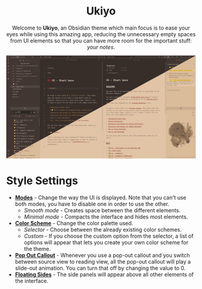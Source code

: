 <h1 align=center>Ukiyo</h1>

<p align=center>Welcome to <b>Ukiyo</b>, an Obsidian theme which main focus is to ease your eyes while using this amazing app, reducing the unnecessary empty spaces from UI elements so that you can have more room for the important stuff: <i>your notes</i>.</p>

![](https://raw.githubusercontent.com/kinmury/obsidian-ukiyo/main/Showcase.png)

# Style Settings

- **[Modes](https://github.com/kinmury/obsidian-ukiyo/blob/main/docs/modes.md)** - Change the way the UI is displayed. Note that you can't use both modes, you have to disable one in order to use the other.
	- _Smooth mode_ - Creates space between the different elements.
 	- _Minimal mode_ - Compacts the interface and hides most elements. 
- **[Color Scheme](https://github.com/kinmury/obsidian-ukiyo/blob/main/docs/color-scheme.md)** - Change the color palette used.
	- _Selector_ - Choose between the already existing color schemes.
 	- _Custom_ - If you choose the custom option from the selector, a list of options will appear that lets you create your own color scheme for the theme.
- **[Pop Out Callout](https://github.com/kinmury/obsidian-ukiyo/blob/main/docs/custom-callouts.md)** - Whenever you use a pop-out callout and you switch between source view to reading view, all the pop-out callout will play a slide-out animation. You can turn that off by changing the value to 0.
- **[Floating Sides](https://github.com/kinmury/obsidian-ukiyo/blob/main/docs/floating-sides.md)** - The side panels will appear above all other elements of the interface.
